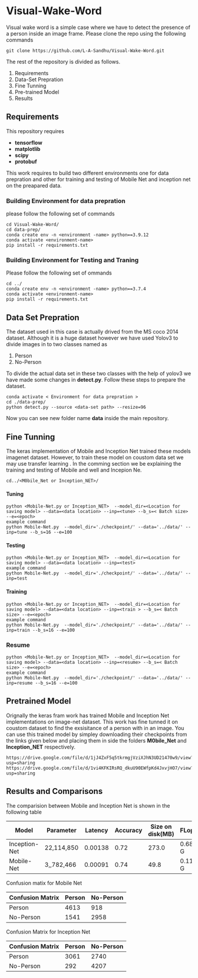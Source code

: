 # Visual-Wake-Word
Visual wake word is a simple case where we have to detect the presence of a person inside an image frame. Please clone the repo using the following commands 
```
git clone https://github.com/L-A-Sandhu/Visual-Wake-Word.git
```
The rest of the repository is divided as follows.
  1. Requirements
  2. Data-Set Prepration 
  3. Fine Tunning 
  4. Pre-trained Model
  5. Results 

## Requirements 
This repository requires 
* **tensorflow**
* **matplotlib**
* **scipy**
* **protobuf**


This work requires to build two different environments one for data prepration and other for training and testing of Mobile Net and inception net on the preapared data. 
### Building Environment for data prepration 
please follow the following set of commands 
```
cd Visual-Wake-Word/
cd data-prep/
conda create env -n <environment -name> python==3.9.12
conda activate <environment-name>
pip install -r requirements.txt
```
### Building Environment for Testing and Traning 
Please follow the following set of ommands 
```
cd ../
conda create env -n <environment -name> python==3.7.4
conda activate <environment-name>
pip install -r requirements.txt

```
## Data Set Prepration 
 The dataset used in this case is actually drived from the MS coco 2014 dataset. Although it is a huge dataset  however we have used Yolov3 to divide images in to two classes named as 
 1. Person 
 2. No-Person

To divide the actual data set in these two classes with the help of yolov3 we have made some changes in **detect.py**. Follow these steps to prepare the dataset.
```
conda activate < Environment for data prepration >
cd ./data-prep/
python detect.py --source <data-set path> --resize=96

```
Now you can see new folder name **data** inside the main repository.
## Fine Tunning 
The keras implementation of Mobile and Inception Net trained these models imagenet dataset. However, to train these model on coustom data set we may use transfer learning . In the comming section we be explaining the training and testing of Mobile and well and Incepion Ne.

```
cd../<M0bile_Net or Inception_NET>/

```
#### Tuning
```
python <Mobile-Net.py or Inception_NET>  --model_dir=<Location for saving model> --data=<data location> --inp=<tune> --b_s=< Batch size> --e=<epoch>
example command 
python Mobile-Net.py  --model_dir='./checkpoint/' --data='../data/' --inp=tune --b_s=16 --e=100
```
#### Testing  
```
python <Mobile-Net.py or Inception_NET>  --model_dir=<Location for saving model> --data=<data location> --inp=<test> 
example command 
python Mobile-Net.py  --model_dir='./checkpoint/' --data='../data/' --inp=test
````
#### Training 
```
python <Mobile-Net.py or Inception_NET>  --model_dir=<Location for saving model> --data=<data location> --inp=<train > --b_s=< Batch size> --e=<epoch>
example command 
python Mobile-Net.py  --model_dir='./checkpoint/' --data='../data/' --inp=train --b_s=16 --e=100
```
### Resume
```
python <Mobile-Net.py or Inception_NET>  --model_dir=<Location for saving model> --data=<data location> --inp=<resume> --b_s=< Batch size> --e=<epoch>
example command 
python Mobile-Net.py  --model_dir='./checkpoint/' --data='../data/' --inp=resume --b_s=16 --e=100

```

## Pretrained Model
Orignally the keras fram work has trained Mobile and Inception Net implementations on image-net dataset. This work has fine tunned it on coustom dataset to find the exsisitance of a person with in an image. You can use this trained model by simpley downloading their checkpoints from the links given  below and placing them in side the folders **M0bile_Net** and **Inception_NET** respectively. 
```
https://drive.google.com/file/d/1jJ4ZxF5q5tkrmgjVziXJhN3UD21470w9/view?usp=sharing
https://drive.google.com/file/d/1vi4KFKIRsRQ_dkuU90EWfpKd4JxvjHO7/view?usp=sharing

```


## Results and Comparisons 
The comparision between Mobile and Inception Net is shown in the following table 

| Model         | Parameter | Latency| Accuracy| Size on disk(MB) | FLops |
|---------------|-----------|--------|---------|------------------|-------|
| Inception-Net | 22,114,850|0.00138 | 0.72    | 273.0            |0.681 G|
| Mobile-Net    | 3,,782,466|0.00091 | 0.74    | 49.8             |0.116 G|


Confusion matix for Mobile Net 

| Confusion Matrix  | Person | No-Person |
|-------------------|--------|-----------|
| Person            | 4613   | 918       |
| No-Person         | 1541   | 2958      |



Confusion Matrix for Inception Net 

| Confusion Matrix  | Person | No-Person |
|-------------------|--------|-----------|
| Person            | 3061   | 2740      |
| No-Person         | 292    | 4207      |


